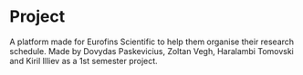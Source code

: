 # Project
A platform made for Eurofins Scientific to help them organise their research schedule.
Made by Dovydas Paskevicius, Zoltan Vegh, Haralambi Tomovski and Kiril Illiev as a 1st semester project.
